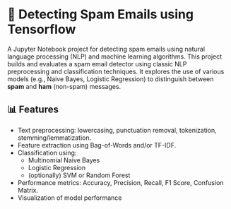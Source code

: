 # 📧 Detecting Spam Emails using Tensorflow

A Jupyter Notebook project for detecting spam emails using natural language processing (NLP) and machine learning algorithms. This project builds and evaluates a spam email detector using classic NLP preprocessing and classification techniques. It explores the use of various models (e.g., Naive Bayes, Logistic Regression) to distinguish between **spam** and **ham** (non-spam) messages.

## 📊 Features

- Text preprocessing: lowercasing, punctuation removal, tokenization, stemming/lemmatization.
- Feature extraction using Bag-of-Words and/or TF-IDF.
- Classification using:
  - Multinomial Naive Bayes
  - Logistic Regression
  - (optionally) SVM or Random Forest
- Performance metrics: Accuracy, Precision, Recall, F1 Score, Confusion Matrix.
- Visualization of model performance
